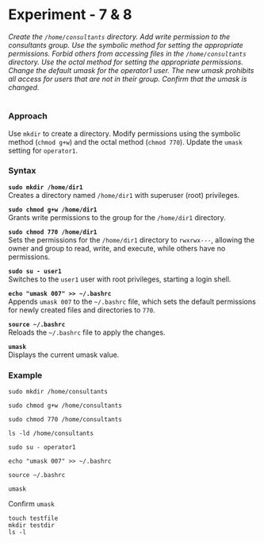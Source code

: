 # **Experiment - 7 & 8**

_Create the `/home/consultants` directory. Add write permission to the consultants group. Use the symbolic method for setting the appropriate permissions. Forbid others from accessing files in the `/home/consultants` directory. Use the octal method for setting the appropriate permissions. Change the default umask for the operator1 user. The new umask prohibits all access for users that are not in their group. Confirm that the umask is changed._

#

### **Approach**

Use `mkdir` to create a directory. Modify permissions using the symbolic method (`chmod g+w`) and the octal method (`chmod 770`). Update the `umask` setting for `operator1`.

### **Syntax**

**`sudo mkdir /home/dir1`**  
Creates a directory named `/home/dir1` with superuser (root) privileges.

**`sudo chmod g+w /home/dir1`**  
Grants write permissions to the group for the `/home/dir1` directory.

**`sudo chmod 770 /home/dir1`**  
Sets the permissions for the `/home/dir1` directory to `rwxrwx---`, allowing the owner and group to read, write, and execute, while others have no permissions.

**`sudo su - user1`**  
Switches to the `user1` user with root privileges, starting a login shell.

**`echo "umask 007" >> ~/.bashrc`**  
Appends `umask 007` to the `~/.bashrc` file, which sets the default permissions for newly created files and directories to `770`.

**`source ~/.bashrc`**  
Reloads the `~/.bashrc` file to apply the changes.

**`umask`**  
Displays the current umask value.

### **Example**

```
sudo mkdir /home/consultants

```

```
sudo chmod g+w /home/consultants

```

```
sudo chmod 770 /home/consultants

```

```
ls -ld /home/consultants

```

```
sudo su - operator1

```

```
echo "umask 007" >> ~/.bashrc

```

```
source ~/.bashrc

```

```
umask

```

Confirm `umask`

```
touch testfile
mkdir testdir
ls -l
```

#
